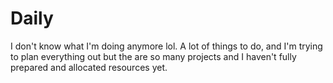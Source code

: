 # Daily

I don't know what I'm doing anymore lol. A lot of things to do, and I'm trying to plan everything out but the are so many projects and I haven't fully prepared and allocated resources yet.